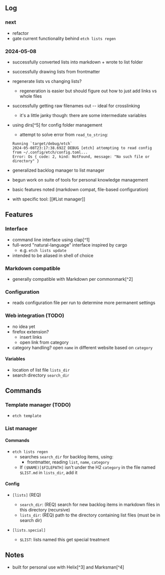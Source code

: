 ## Log

### next

- refactor
- gate current functionality behind `etch lists regen`

### 2024-05-08

- successfully converted lists into markdown + wrote to list folder

- successfully drawing lists from frontmatter
- regenerate lists vs changing lists?
  - regeneration is easier but should figure out how to just add links vs whole files

- successfully getting raw filenames out -- ideal for crosslinking
  - it's a little janky though: there are some intermediate variables

- using dirs[^5] for config folder management
  - attempt to solve error from `read_to_string`:
  ```
  Running `target/debug/etch`
  2024-05-08T23:17:38.692Z DEBUG [etch] attempting to read config from ~/.config/etch/config.toml...
  Error: Os { code: 2, kind: NotFound, message: "No such file or directory" }
  ```

- generalized backlog manager to list manager

- begun work on suite of tools for personal knowledge management
- basic features noted (markdown compat, file-based configuration)

- with specific tool: [[#List manager]]

## Features

### Interface

- command line interface using clap[^1]
- full-word "natural-language" interface inspired by cargo
  - e.g. `etch lists update`
- intended to be aliased in shell of choice

### Markdown compatible

- generally compatible with Markdown per commonmark[^2]

### Configuration

- reads configuration file per run to determine more permanent settings

### Web integration (TODO)

- no idea yet
- firefox extension?
  - insert links
  - open link from category
- category handling? open `name` in different website based on `category`

#### Variables

- location of list file `lists_dir`
- search directory `search_dir`

## Commands

### Template manager (TODO)

- `etch template`

### List manager

#### Commands

- `etch lists regen`
  - searches `search_dir` for backlog items, using:
    - frontmatter, reading `list`, `name`, `category`
  - If `($NAME)[$FILEPATH]` isn't under the H2 `category` in the file named `$LIST.md` in `lists_dir`, add it

#### Config

- `[lists]` (REQ)
  - `search_dir`: (REQ) search for new backlog items in markdown files in this directory (recursive)
  - `lists_dir`: (REQ) path to the directory containing list files (must be in search dir)

- `[lists.special]`
  - `$LIST`: lists named this get special treatment

## Notes

- built for personal use with Helix[^3] and Marksman[^4]

[1]: https://crates.io/crates/clap
[2]: https://commonmark.org/
[3]: https://github.com/helix-editor/helix
[4]: https://github.com/artempyanykh/marksman
[5]: https://docs.rs/dirs/latest/dirs/index.html
